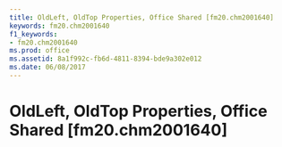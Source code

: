 ```yaml
---
title: OldLeft, OldTop Properties, Office Shared [fm20.chm2001640]
keywords: fm20.chm2001640
f1_keywords:
- fm20.chm2001640
ms.prod: office
ms.assetid: 8a1f992c-fb6d-4811-8394-bde9a302e012
ms.date: 06/08/2017
---
```



# OldLeft, OldTop Properties, Office Shared [fm20.chm2001640]

